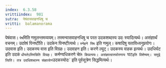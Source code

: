```yaml
---
index:  6.3.58
vrittiindex:  981
sutra:  पेषंवासवाहनधिषु च
vritti:  balamanorama 
---
```


पेषंवास। `पेष`मिति णमुलन्तमव्ययम्। तस्मन्वासवाहनधिषु च परत उदकशब्दस्य उदः स्यादित्यर्थः। असंज्ञार्थं वचनम्। उदपेषं पिनष्टीति। उदकेन पिनष्टीत्यर्थः। `स्नेहने पिषः` इति णमुल्। कषादिषु यताविध्यनुप्रयोगः। उदवास इति। उदकस्य वास इति विग्रहः। उदवाहन इति। करणे ल्युट्। उदकस्य वाहक इत्यर्थः। उदधिर्घट इति उदकं `धीयतेऽस्मिन्निति विग्रहः। `कर्मण्यधिकरणे चे`ति किप्रत्ययः। असंज्ञात्वास्फोरणाय `घट` इति विशेष्यम्। समुद्रे त्विति। तत्र उदधिशब्दस्य संज्ञात्वेन `उदकस्योदः` इति पूर्वसूत्रेण सिद्धमित्यर्थः। 

